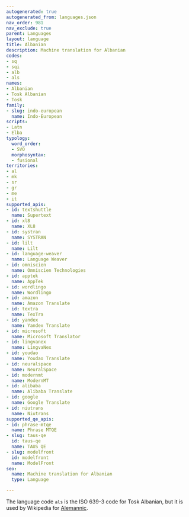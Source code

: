 ```yaml
---
autogenerated: true
autogenerated_from: languages.json
nav_order: 981
nav_exclude: true
parent: Languages
layout: language
title: Albanian
description: Machine translation for Albanian
codes:
- sq
- sqi
- alb
- als
names:
- Albanian
- Tosk Albanian
- Tosk
family:
- slug: indo-european
  name: Indo-European
scripts:
- Latn
- Elba
typology:
  word_order:
  - SVO
  morphosyntax:
  - fusional
territories:
- al
- mk
- sr
- gr
- me
- it
supported_apis:
- id: textshuttle
  name: Supertext
- id: xl8
  name: XL8
- id: systran
  name: SYSTRAN
- id: lilt
  name: Lilt
- id: language-weaver
  name: Language Weaver
- id: omniscien
  name: Omniscien Technologies
- id: apptek
  name: AppTek
- id: wordlingo
  name: Wordlingo
- id: amazon
  name: Amazon Translate
- id: textra
  name: TexTra
- id: yandex
  name: Yandex Translate
- id: microsoft
  name: Microsoft Translator
- id: lingvanex
  name: LingvaNex
- id: youdao
  name: Youdao Translate
- id: neuralspace
  name: NeuralSpace
- id: modernmt
  name: ModernMT
- id: alibaba
  name: Alibaba Translate
- id: google
  name: Google Translate
- id: niutrans
  name: Niutrans
supported_qe_apis:
- id: phrase-mtqe
  name: Phrase MTQE
- slug: taus-qe
  id: taus-qe
  name: TAUS QE
- slug: modelfront
  id: modelfront
  name: ModelFront
seo:
  name: Machine translation for Albanian
  type: Language

---
```

The language code `als` is the ISO 639-3 code for Tosk Albanian, but it is used by Wikipedia for [Alemannic](/alemannic).
